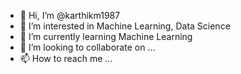 - 👋 Hi, I’m @karthikm1987
- 👀 I’m interested in Machine Learning, Data Science
- 🌱 I’m currently learning Machine Learning
- 💞️ I’m looking to collaborate on ...
- 📫 How to reach me ...

<!---
karthikm1987/karthikm1987 is a ✨ special ✨ repository because its `README.md` (this file) appears on your GitHub profile.
You can click the Preview link to take a look at your changes.
--->
